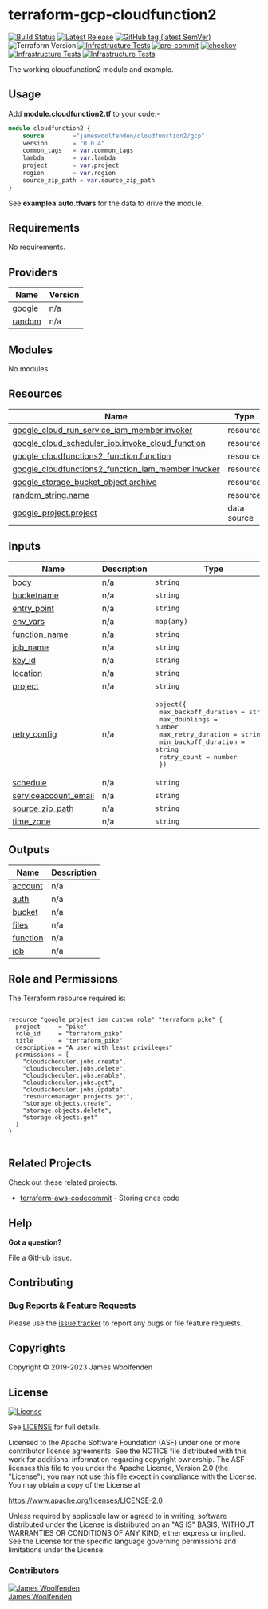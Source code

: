# terraform-gcp-cloudfunction2

[![Build Status](https://github.com/JamesWoolfenden/terraform-gcp-cloudfunction2/workflows/Verify/badge.svg?branch=master)](https://github.com/JamesWoolfenden/terraform-gcp-cloudfunction2/actions)
[![Latest Release](https://img.shields.io/github/release/JamesWoolfenden/terraform-gcp-cloudfunction2.svg)](https://github.com/JamesWoolfenden/terraform-gcp-cloudfunction2/releases/latest)
[![GitHub tag (latest SemVer)](https://img.shields.io/github/tag/JamesWoolfenden/terraform-gcp-cloudfunction2.svg?label=latest)](https://github.com/JamesWoolfenden/terraform-gcp-cloudfunction2/releases/latest)
![Terraform Version](https://img.shields.io/badge/tf-%3E%3D0.14.0-blue.svg)
[![Infrastructure Tests](https://www.bridgecrew.cloud/badges/github/JamesWoolfenden/terraform-gcp-cloudfunction2/cis_aws)](https://www.bridgecrew.cloud/link/badge?vcs=github&fullRepo=JamesWoolfenden%2Fterraform-gcp-cloudfunction2&benchmark=CIS+AWS+V1.2)
[![pre-commit](https://img.shields.io/badge/pre--commit-enabled-brightgreen?logo=pre-commit&logoColor=white)](https://github.com/pre-commit/pre-commit)
[![checkov](https://img.shields.io/badge/checkov-verified-brightgreen)](https://www.checkov.io/)
[![Infrastructure Tests](https://www.bridgecrew.cloud/badges/github/jameswoolfenden/terraform-gcp-cloudfunction2/general)](https://www.bridgecrew.cloud/link/badge?vcs=github&fullRepo=JamesWoolfenden%2Fterraform-gcp-cloudfunction2&benchmark=INFRASTRUCTURE+SECURITY)
[![Infrastructure Tests](https://www.bridgecrew.cloud/badges/github/jameswoolfenden/terraform-gcp-cloudfunction2/cis_gcp)](https://www.bridgecrew.cloud/link/badge?vcs=github&fullRepo=JamesWoolfenden%2Fterraform-gcp-cloudfunction2&benchmark=CIS+GCP+V1.1)

The working cloudfunction2 module and example.

## Usage

Add **module.cloudfunction2.tf** to your code:-

```terraform
module cloudfunction2 {
    source        ="jameswoolfenden/cloudfunction2/gcp"
    version       = "0.0.4"
    common_tags   = var.common_tags
    lambda        = var.lambda
    project       = var.project
    region        = var.region
    source_zip_path = var.source_zip_path
}
```

See **examplea.auto.tfvars** for the data to drive the module.

<!-- BEGINNING OF PRE-COMMIT-TERRAFORM DOCS HOOK -->
## Requirements

No requirements.

## Providers

| Name | Version |
|------|---------|
| <a name="provider_google"></a> [google](#provider\_google) | n/a |
| <a name="provider_random"></a> [random](#provider\_random) | n/a |

## Modules

No modules.

## Resources

| Name | Type |
|------|------|
| [google_cloud_run_service_iam_member.invoker](https://registry.terraform.io/providers/hashicorp/google/latest/docs/resources/cloud_run_service_iam_member) | resource |
| [google_cloud_scheduler_job.invoke_cloud_function](https://registry.terraform.io/providers/hashicorp/google/latest/docs/resources/cloud_scheduler_job) | resource |
| [google_cloudfunctions2_function.function](https://registry.terraform.io/providers/hashicorp/google/latest/docs/resources/cloudfunctions2_function) | resource |
| [google_cloudfunctions2_function_iam_member.invoker](https://registry.terraform.io/providers/hashicorp/google/latest/docs/resources/cloudfunctions2_function_iam_member) | resource |
| [google_storage_bucket_object.archive](https://registry.terraform.io/providers/hashicorp/google/latest/docs/resources/storage_bucket_object) | resource |
| [random_string.name](https://registry.terraform.io/providers/hashicorp/random/latest/docs/resources/string) | resource |
| [google_project.project](https://registry.terraform.io/providers/hashicorp/google/latest/docs/data-sources/project) | data source |

## Inputs

| Name | Description | Type | Default | Required |
|------|-------------|------|---------|:--------:|
| <a name="input_body"></a> [body](#input\_body) | n/a | `string` | n/a | yes |
| <a name="input_bucketname"></a> [bucketname](#input\_bucketname) | n/a | `string` | n/a | yes |
| <a name="input_entry_point"></a> [entry\_point](#input\_entry\_point) | n/a | `string` | n/a | yes |
| <a name="input_env_vars"></a> [env\_vars](#input\_env\_vars) | n/a | `map(any)` | n/a | yes |
| <a name="input_function_name"></a> [function\_name](#input\_function\_name) | n/a | `string` | n/a | yes |
| <a name="input_job_name"></a> [job\_name](#input\_job\_name) | n/a | `string` | `"invoke-btdelete"` | no |
| <a name="input_key_id"></a> [key\_id](#input\_key\_id) | n/a | `string` | n/a | yes |
| <a name="input_location"></a> [location](#input\_location) | n/a | `string` | n/a | yes |
| <a name="input_project"></a> [project](#input\_project) | n/a | `string` | n/a | yes |
| <a name="input_retry_config"></a> [retry\_config](#input\_retry\_config) | n/a | <pre>object({<br>    max_backoff_duration = string<br>    max_doublings        = number<br>    max_retry_duration   = string<br>    min_backoff_duration = string<br>    retry_count          = number<br>  })</pre> | <pre>{<br>  "max_backoff_duration": "3600s",<br>  "max_doublings": 5,<br>  "max_retry_duration": "0s",<br>  "min_backoff_duration": "5s",<br>  "retry_count": 0<br>}</pre> | no |
| <a name="input_schedule"></a> [schedule](#input\_schedule) | n/a | `string` | `"0 0 * * *"` | no |
| <a name="input_serviceaccount_email"></a> [serviceaccount\_email](#input\_serviceaccount\_email) | n/a | `string` | n/a | yes |
| <a name="input_source_zip_path"></a> [source\_zip\_path](#input\_source\_zip\_path) | n/a | `string` | n/a | yes |
| <a name="input_time_zone"></a> [time\_zone](#input\_time\_zone) | n/a | `string` | `"America/Los_Angeles"` | no |

## Outputs

| Name | Description |
|------|-------------|
| <a name="output_account"></a> [account](#output\_account) | n/a |
| <a name="output_auth"></a> [auth](#output\_auth) | n/a |
| <a name="output_bucket"></a> [bucket](#output\_bucket) | n/a |
| <a name="output_files"></a> [files](#output\_files) | n/a |
| <a name="output_function"></a> [function](#output\_function) | n/a |
| <a name="output_job"></a> [job](#output\_job) | n/a |
<!-- END OF PRE-COMMIT-TERRAFORM DOCS HOOK -->

## Role and Permissions

<!-- BEGINNING OF PRE-COMMIT-PIKE DOCS HOOK -->
The Terraform resource required is:

```golang

resource "google_project_iam_custom_role" "terraform_pike" {
  project     = "pike"
  role_id     = "terraform_pike"
  title       = "terraform_pike"
  description = "A user with least privileges"
  permissions = [
    "cloudscheduler.jobs.create",
    "cloudscheduler.jobs.delete",
    "cloudscheduler.jobs.enable",
    "cloudscheduler.jobs.get",
    "cloudscheduler.jobs.update",
    "resourcemanager.projects.get",
    "storage.objects.create",
    "storage.objects.delete",
    "storage.objects.get"
  ]
}


```
<!-- END OF PRE-COMMIT-PIKE DOCS HOOK -->

## Related Projects

Check out these related projects.

- [terraform-aws-codecommit](https://github.com/jameswoolfenden/terraform-aws-codebuild) - Storing ones code

## Help

**Got a question?**

File a GitHub [issue](https://github.com/jameswoolfenden/terraform-gcp-cloudfunction2/issues).

## Contributing

### Bug Reports & Feature Requests

Please use the [issue tracker](https://github.com/jameswoolfenden/terraform-gcp-cloudfunction2/issues) to report any bugs or file feature requests.

## Copyrights

Copyright © 2019-2023 James Woolfenden

## License

[![License](https://img.shields.io/badge/License-Apache%202.0-blue.svg)](https://opensource.org/licenses/Apache-2.0)

See [LICENSE](LICENSE) for full details.

Licensed to the Apache Software Foundation (ASF) under one
or more contributor license agreements. See the NOTICE file
distributed with this work for additional information
regarding copyright ownership. The ASF licenses this file
to you under the Apache License, Version 2.0 (the
"License"); you may not use this file except in compliance
with the License. You may obtain a copy of the License at

<https://www.apache.org/licenses/LICENSE-2.0>

Unless required by applicable law or agreed to in writing,
software distributed under the License is distributed on an
"AS IS" BASIS, WITHOUT WARRANTIES OR CONDITIONS OF ANY
KIND, either express or implied. See the License for the
specific language governing permissions and limitations
under the License.

### Contributors

[![James Woolfenden][jameswoolfenden_avatar]][jameswoolfenden_homepage]<br/>[James Woolfenden][jameswoolfenden_homepage]

[jameswoolfenden_homepage]: https://github.com/jameswoolfenden
[jameswoolfenden_avatar]: https://github.com/jameswoolfenden.png?size=150

